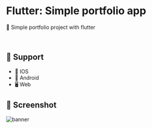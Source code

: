 # Flutter: Simple portfolio app
📜 Simple portfolio project with flutter

<br/>

## 📍 Support
- 🍎 IOS
- 🤖 Android
- 🖥 Web



## 📱 Screenshot 
![banner](https://github.com/SharifiDev/simple_portfolio/raw/master/banner.png)
